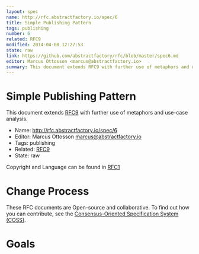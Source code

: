 ```yaml
---
layout: spec
name: http://rfc.abstractfactory.io/spec/6
title: Simple Publishing Pattern
tags: publishing
number: 6
related: RFC9
modified: 2014-04-08 12:27:53
state: raw
link: https://github.com/abstractfactory/rfc/blob/master/spec6.md
editor: Marcus Ottosson <marcus@abstractfactory.io>
summary: This document extends RFC9 with further use of metaphors and use-case analysis.
---
```


# Simple Publishing Pattern

This document extends [RFC9](http://rfc.abstractfactory.io/spec/9) with further use of metaphors and use-case analysis.

* Name: http://rfc.abstractfactory.io/spec/6
* Editor: Marcus Ottosson <marcus@abstractfactory.io>
* Tags: publishing
* Related: [RFC9](http://rfc.abstractfactory.io/spec/9)
* State: raw

Copyright and Language can be found in [RFC1](http://rfc.abstractfactory.io/spec/1)

# Change Process

These RFC documents are Open-source and collaborative. To find out how you can contribute, see the [Consensus-Oriented Specification System (COSS)](http://www.digistan.org/spec:1/COSS).

# Goals

